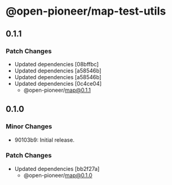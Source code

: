 # @open-pioneer/map-test-utils

## 0.1.1

### Patch Changes

- Updated dependencies [08bffbc]
- Updated dependencies [a58546b]
- Updated dependencies [a58546b]
- Updated dependencies [0c4ce04]
  - @open-pioneer/map@0.1.1

## 0.1.0

### Minor Changes

- 90103b9: Initial release.

### Patch Changes

- Updated dependencies [bb2f27a]
  - @open-pioneer/map@0.1.0
